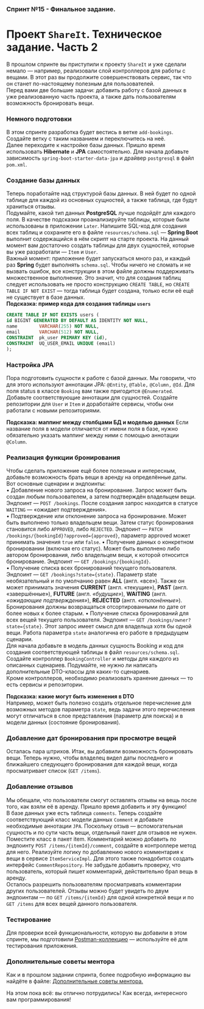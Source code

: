 ### Спринт №15 - **Финальное задание.**
# Проект `ShareIt`. Техническое задание. Часть 2
В прошлом спринте вы приступили к проекту `ShareIt` и уже сделали немало — например, 
реализовали слой контроллеров для работы с вещами. В этот раз вы продолжите 
совершенствовать сервис, так что он станет по-настоящему полезным для пользователей.  
Перед вами две большие задачи: добавить работу с базой данных в уже реализованную часть 
проекта, а также дать пользователям возможность бронировать вещи.
### Немного подготовки
В этом спринте разработка будет вестись в ветке `add-bookings`. Создайте ветку с таким 
названием и переключитесь на неё.  
Далее переходите к настройке базы данных. Пришло время использовать **Hibernate** и **JPA** 
самостоятельно. Для начала добавьте зависимость `spring-boot-starter-data-jpa` и драйвер 
`postgresql` в файл `pom.xml`.
### Создание базы данных
Теперь поработайте над структурой базы данных. В ней будет по одной таблице для каждой 
из основных сущностей, а также таблица, где будут храниться отзывы.  
Подумайте, какой тип данных **PostgreSQL** лучше подойдёт для каждого поля. В качестве подсказки 
проанализируйте таблицы, которые были использованы в приложении `Later`.
Напишите SQL-код для создания всех таблиц и сохраните его в файле `resources/schema.sql` 
— **Spring Boot** выполнит содержащийся в нём скрипт на старте проекта. На данный момент вам 
достаточно создать таблицы для двух сущностей, которые вы уже разработали — `Item` и `User`.  
Важный момент: приложение будет запускаться много раз, и каждый раз **Spring** будет выполнять 
`schema.sql`. Чтобы ничего не сломать и не вызвать ошибок, все конструкции в этом файле 
должны поддерживать множественное выполнение. Это значит, что для создания таблиц следует 
использовать не просто конструкцию `CREATE TABLE`, но `CREATE TABLE IF NOT EXIST` — тогда 
таблица будет создана, только если её ещё не существует в базе данных.  
**Подсказка: пример кода для создания таблицы `users`**
```sql
CREATE TABLE IF NOT EXISTS users (
id BIGINT GENERATED BY DEFAULT AS IDENTITY NOT NULL,
name        VARCHAR(255) NOT NULL,
email       VARCHAR(512) NOT NULL,
CONSTRAINT  pk_user PRIMARY KEY (id),
CONSTRAINT  UQ_USER_EMAIL UNIQUE (email)
);
```
### Настройка JPA
Пора подготовить сущности к работе с базой данных. Мы говорили, что для этого используют 
аннотации JPA: `@Entity`, `@Table,` `@Column,` `@Id`. Для поля status в классе `Booking` 
вам также пригодится `@Enumerated`. Добавьте соответствующие аннотации для сущностей.
Создайте репозитории для `User` и `Item` и доработайте сервисы, чтобы они работали с 
новыми репозиториями.  

**Подсказка: маппинг между столбцами БД и моделью данных**
Если название поля в модели отличается от имени поля в базе, нужно обязательно указать 
маппинг между ними с помощью аннотации `@Column`.

### Реализация функции бронирования
Чтобы сделать приложение ещё более полезным и интересным, добавьте возможность брать вещи 
в аренду на определённые даты.  
Вот основные сценарии и эндпоинты:  
•	Добавление нового запроса на бронирование. Запрос может быть создан любым пользователем, 
а затем подтверждён владельцем вещи. Эндпоинт — `POST /bookings`. После создания запрос 
находится в статусе `WAITING` — «ожидает подтверждения».  
•	Подтверждение или отклонение запроса на бронирование. Может быть выполнено только 
владельцем вещи. Затем статус бронирования становится либо `APPROVED`, либо `REJECTED`. 
Эндпоинт — `PATCH /bookings/{bookingId}?approved={approved}`, параметр approved может 
принимать значения `true` или `false`.
•	Получение данных о конкретном бронировании (включая его статус). Может быть выполнено 
либо автором бронирования, либо владельцем вещи, к которой относится бронирование. 
Эндпоинт — `GET /bookings/{bookingId}`.  
•	Получение списка всех бронирований текущего пользователя. Эндпоинт — 
`GET /bookings?state={state}`. Параметр state необязательный и по умолчанию равен **ALL** 
(англ. «все»). Также он может принимать значения **CURRENT** (англ. «текущие»), 
**PAST** (англ. «завершённые»), **FUTURE** (англ. _«будущие»_), **WAITING** (англ. _«ожидающие 
подтверждения»_), **REJECTED** (англ. _«отклонённые»_). Бронирования должны возвращаться 
отсортированными по дате от более новых к более старым.
•	Получение списка бронирований для всех вещей текущего пользователя. Эндпоинт — 
`GET /bookings/owner?state={state}`. Этот запрос имеет смысл для владельца хотя бы одной вещи. 
Работа параметра `state` аналогична его работе в предыдущем сценарии.  
Для начала добавьте в модель данных сущность Booking и код для создания соответствующей таблицы 
в файл `resources/schema.sql`.  
Создайте контроллер `BookingController` и методы для каждого из описанных сценариев. Подумайте, 
не нужно ли написать дополнительные DTO-классы для каких-то сценариев.  
Кроме контроллеров, необходимо реализовать хранение данных — то есть сервисы и репозитории.  

**Подсказка: какие могут быть изменения в DTO**  
Например, может быть полезно создать отдельное перечисление для возможных методов параметра 
`state`, ведь задачи этого перечисления могут отличаться в слое представления (параметр для 
поиска) и в модели данных (состояние бронирования).  

### Добавление дат бронирования при просмотре вещей
Осталась пара штрихов. Итак, вы добавили возможность бронировать вещи. Теперь нужно, чтобы 
владелец видел даты последнего и ближайшего следующего бронирования для каждой вещи, когда 
просматривает список (`GET /items`).  

### Добавление отзывов
Мы обещали, что пользователи смогут оставлять отзывы на вещь после того, как взяли её в аренду. 
Пришло время добавить и эту функцию!  
В базе данных уже есть таблица `comments`. Теперь создайте соответствующий класс модели данных 
`Comment` и добавьте необходимые аннотации `JPA`. Поскольку отзыв — вспомогательная сущность 
и по сути часть вещи, отдельный пакет для отзывов не нужен. Поместите класс в пакет item.
Комментарий можно добавить по эндпоинту `POST /items/{itemId}/comment`, создайте в контроллере 
метод для него.
Реализуйте логику по добавлению нового комментария к вещи в сервисе `ItemServiceImpl`. Для этого 
также понадобится создать интерфейс `CommentRepository`. Не забудьте добавить проверку, что 
пользователь, который пишет комментарий, действительно брал вещь в аренду.  
Осталось разрешить пользователям просматривать комментарии других пользователей. Отзывы можно 
будет увидеть по двум эндпоинтам — по `GET /items/{itemId}` для одной конкретной вещи и 
по `GET /items` для всех вещей данного пользователя.  

### Тестирование
Для проверки всей функциональности, которую вы добавили в этом спринте, мы подготовили 
[Postman-коллекцию](https://github.com/yandex-praktikum/java-shareit/blob/add-bookings/postman/sprint.json)
— используйте её для тестирования приложения.  

### Дополнительные советы ментора  
Как и в прошлом задании спринта, более подробную информацию вы найдёте в файле: 
[Дополнительные советы ментора.](https://code.s3.yandex.net/Java/4mod15sprProject/mentors_advice_15spr_02.08.2022.pdf)

На этом пока всё: вы отлично потрудились! Как всегда, интересного вам программирования!